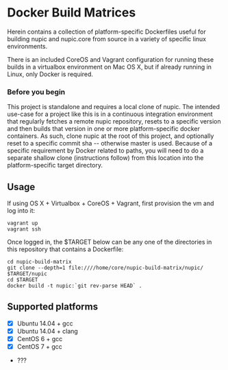 Docker Build Matrices
=====================

Herein contains a collection of platform-specific Dockerfiles useful for
building nupic and nupic.core from source in a variety of specific linux
environments.

There is an included CoreOS and Vagrant configuration for running these builds
in a virtualbox environment on Mac OS X, but if already running in Linux, only
Docker is required.

### Before you begin

This project is standalone and requires a local clone of nupic.  The intended
use-case for a project like this is in a continuous integration environment
that regularly fetches a remote nupic repository, resets to a specific version
and then builds that version in one or more platform-specific docker
containers.  As such, clone nupic at the root of this project, and optionally
reset to a specific commit sha -- otherwise master is used.  Because of a
specific requirement by Docker related to paths, you will need to do a separate
shallow clone (instructions follow) from this location into the
platform-specific target directory.

Usage
-----

If using OS X + Virtualbox + CoreOS + Vagrant, first provision the vm and log
into it:

    vagrant up
    vagrant ssh

Once logged in, the $TARGET below can be any one of the directories in this
repository that contains a Dockerfile:

    cd nupic-build-matrix
    git clone --depth=1 file:////home/core/nupic-build-matrix/nupic/ $TARGET/nupic
    cd $TARGET
    docker build -t nupic:`git rev-parse HEAD` .

Supported platforms
-------------------

- [x] Ubuntu 14.04 + gcc
- [x] Ubuntu 14.04 + clang
- [x] CentOS 6 + gcc
- [x] CentOS 7 + gcc
- ???
